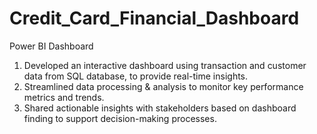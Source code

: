 # Credit_Card_Financial_Dashboard
Power BI Dashboard

1. Developed an interactive dashboard using transaction and customer data from SQL database, to provide real-time insights.
2. Streamlined data processing & analysis to monitor key performance metrics and trends.
3. Shared actionable insights with stakeholders based on dashboard finding to support decision-making processes.
